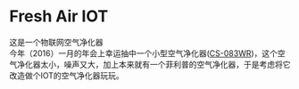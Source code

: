 # Fresh Air IOT

这是一个物联网空气净化器  
今年（2016）一月的年会上幸运抽中一个小型空气净化器([CS-083WR](https://item.taobao.com/item.htm?spm=a230r.1.14.3.3gq82t&id=520912543482&ns=1&abbucket=15))，这个空气净化器太小，噪声又大，加上本来就有一个菲利普的空气净化器，于是考虑将它改造做个IOT的空气净化器玩玩。


